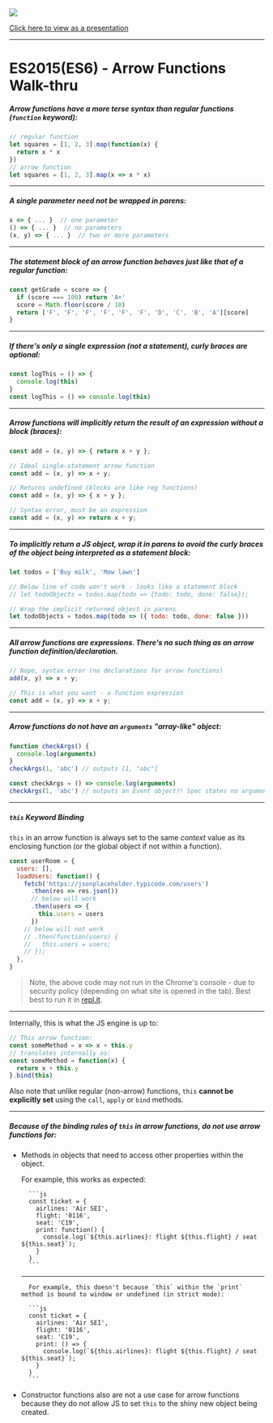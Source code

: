 <img src="https://i.imgur.com/gGKrqF5.png">

[Click here to view as a presentation](https://presentations.generalassemb.ly/f6c82e4add01e4f69012079afe1805a9#/)

---

# ES2015(ES6) - Arrow Functions Walk-thru

##### Arrow functions have a more terse syntax than regular functions (`function` keyword):

```js
// regular function
let squares = [1, 2, 3].map(function(x) {
  return x * x
})
// arrow function
let squares = [1, 2, 3].map(x => x * x)
```

---

##### A single parameter need not be wrapped in parens:

```js
x => { ... }  // one parameter
() => { ... }  // no parameters
(x, y) => { ... }  // two or more parameters
```

---

##### The statement block of an arrow function behaves just like that of a regular function:

```js
const getGrade = score => {
  if (score === 100) return 'A+'
  score = Math.floor(score / 10)
  return ['F', 'F', 'F', 'F', 'F', 'F', 'D', 'C', 'B', 'A'][score]
}
```

---

##### If there's only a single **expression** (not a statement), curly braces are optional:

```js
const logThis = () => {
  console.log(this)
}
const logThis = () => console.log(this)
```

---

##### Arrow functions will implicitly return the result of an **expression** without a block (braces):

```js
const add = (x, y) => { return x + y };

// Ideal single-statement arrow function
const add = (x, y) => x + y;

// Returns undefined (blocks are like reg functions)
const add = (x, y) => { x + y };

// Syntax error, must be an expression
const add = (x, y) => return x + y;
```

---

##### To implicitly return a JS object, wrap it in parens to avoid the curly braces of the object being interpreted as a statement block:

```js
let todos = ['Buy milk', 'Mow lawn']

// Below line of code won't work - looks like a statement block
// let todoObjects = todos.map(todo => {todo: todo, done: false});

// Wrap the implicit returned object in parens
let todoObjects = todos.map(todo => ({ todo: todo, done: false }))
```

---

##### All arrow functions are expressions. There's no such thing as an arrow function definition/declaration.

```js
// Nope, syntax error (no declarations for arrow functions)
add(x, y) => x + y;

// This is what you want - a function expression
const add = (x, y) => x + y;
```

---

##### Arrow functions do not have an `arguments` "array-like" object:

```js
function checkArgs() {
  console.log(arguments)
}
checkArgs(1, 'abc') // outputs [1, "abc"]

const checkArgs = () => console.log(arguments)
checkArgs(1, 'abc') // outputs an Event object?! Spec states no arguments object in arrow functions.
```

---

##### `this` Keyword Binding

`this` in an arrow function is always set to the same _context_ value as its enclosing function (or the global object if not within a function).

```js
const userRoom = {
  users: [],
  loadUsers: function() {
    fetch('https://jsonplaceholder.typicode.com/users')
      .then(res => res.json())
      // below will work
      .then(users => {
        this.users = users
      })
    // below will not work
    // .then(function(users) {
    //   this.users = users;
    // });
  },
}
```

> Note, the above code may not run in the Chrome's console - due to security policy (depending on what site is opened in the tab). Best best to run it in [repl.it](https://repl.it).

---

Internally, this is what the JS engine is up to:

```js
// This arrow function:
const someMethod = x => x + this.y
// translates internally as:
const someMethod = function(x) {
  return x + this.y
}.bind(this)
```

Also note that unlike regular (non-arrow) functions, `this` **cannot be explicitly set** using the `call`, `apply` or `bind` methods.

---

##### Because of the binding rules of `this` in arrow functions, **do not** use arrow functions for:

- Methods in objects that need to access other properties within the object.

  For example, this works as expected:

      	```js
      	const ticket = {
      	  airlines: 'Air SEI',
      	  flight: '0116',
      	  seat: 'C19',
      	  print: function() {
      	    console.log(`${this.airlines}: flight ${this.flight} / seat ${this.seat}`);
      	  }
      	}
      	```

  ***

      	For example, this doesn't because `this` within the `print` method is bound to window or undefined (in strict mode):

      	```js
      	const ticket = {
      	  airlines: 'Air SEI',
      	  flight: '0116',
      	  seat: 'C19',
      	  print: () => {
      	    console.log(`${this.airlines}: flight ${this.flight} / seat ${this.seat}`);
      	  }
      	}
      	```

- Constructor functions also are not a use case for arrow functions because they do not allow JS to set `this` to the shiny new object being created.
